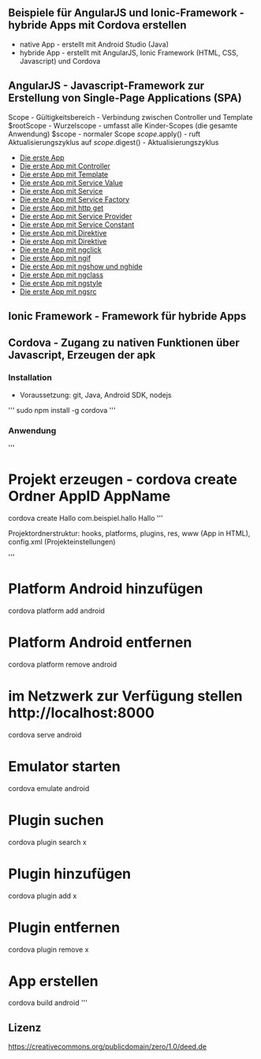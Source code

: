## Beispiele für AngularJS und Ionic-Framework - hybride Apps mit Cordova erstellen

* native App - erstellt mit Android Studio (Java)
* hybride App - erstellt mit AngularJS, Ionic Framework (HTML, CSS, Javascript) und Cordova

## AngularJS - Javascript-Framework zur Erstellung von Single-Page Applications (SPA)

Scope - Gültigkeitsbereich - Verbindung zwischen Controller und Template
$rootScope - Wurzelscope - umfasst alle Kinder-Scopes (die gesamte Anwendung)
$scope - normaler Scope
$scope.$apply() - ruft Aktualisierungszyklus auf
$scope.$digest() - Aktualisierungszyklus

* [Die erste App](beispiele/ersteApp.html)
* [Die erste App mit Controller](beispiele/ersteApp_mit_controller.html)
* [Die erste App mit Template](beispiele/ersteApp_mit_template.html)
* [Die erste App mit Service Value](beispiele/ersteApp_mit_service_value.html)
* [Die erste App mit Service](beispiele/ersteApp_mit_service.html)
* [Die erste App mit Service Factory](beispiele/ersteApp_mit_service_factory.html)
* [Die erste App mit http get](beispiele/ersteApp_mit_http_get.html)
* [Die erste App mit Service Provider](beispiele/ersteApp_mit_service_provider.html)
* [Die erste App mit Service Constant](beispiele/ersteApp_mit_service_constant.html)
* [Die erste App mit Direktive](beispiele/ersteApp_mit_directive.html)
* [Die erste App mit Direktive](beispiele/ersteApp_mit_Routen.html)
* [Die erste App mit ngclick](beispiele/ersteApp_mit_ngclick.html)
* [Die erste App mit ngif](beispiele/ersteApp_mit_ngif.html)
* [Die erste App mit ngshow und nghide](beispiele/ersteApp_mit_ngshow_nghide.html)
* [Die erste App mit ngclass](beispiele/ersteApp_mit_ngclass.html)
* [Die erste App mit ngstyle](beispiele/ersteApp_mit_ngstyle.html)
* [Die erste App mit ngsrc](beispiele/ersteApp_mit_ngsrc.html)

## Ionic Framework - Framework für hybride Apps

## Cordova - Zugang zu nativen Funktionen über Javascript, Erzeugen der apk

### Installation

* Voraussetzung: git, Java, Android SDK, nodejs

'''
sudo npm install -g cordova
'''

### Anwendung

'''
# Projekt erzeugen - cordova create Ordner AppID AppName
cordova create Hallo com.beispiel.hallo Hallo
'''

Projektordnerstruktur: hooks, platforms, plugins, res, www (App in HTML), config.xml (Projekteinstellungen)

'''
# Platform Android hinzufügen
cordova platform add android 

# Platform Android entfernen
cordova platform remove android

# im Netzwerk zur Verfügung stellen http://localhost:8000
cordova serve android

# Emulator starten
cordova emulate android

# Plugin suchen
cordova plugin search x

# Plugin hinzufügen
cordova plugin add x

# Plugin entfernen
cordova plugin remove x

# App erstellen
cordova build android
'''



## Lizenz

https://creativecommons.org/publicdomain/zero/1.0/deed.de
